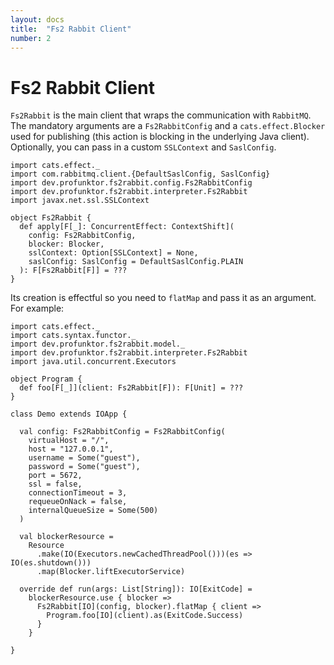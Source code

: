 ```yaml
---
layout: docs
title:  "Fs2 Rabbit Client"
number: 2
---
```


# Fs2 Rabbit Client

`Fs2Rabbit` is the main client that wraps the communication  with `RabbitMQ`. The mandatory arguments are a `Fs2RabbitConfig` and a `cats.effect.Blocker` used for publishing (this action is blocking in the underlying Java client). Optionally, you can pass in a custom `SSLContext` and `SaslConfig`.

```tut:book:silent
import cats.effect._
import com.rabbitmq.client.{DefaultSaslConfig, SaslConfig}
import dev.profunktor.fs2rabbit.config.Fs2RabbitConfig
import dev.profunktor.fs2rabbit.interpreter.Fs2Rabbit
import javax.net.ssl.SSLContext

object Fs2Rabbit {
  def apply[F[_]: ConcurrentEffect: ContextShift](
    config: Fs2RabbitConfig,
    blocker: Blocker,
    sslContext: Option[SSLContext] = None,
    saslConfig: SaslConfig = DefaultSaslConfig.PLAIN
  ): F[Fs2Rabbit[F]] = ???
}
```

Its creation is effectful so you need to `flatMap` and pass it as an argument. For example:

```tut:book:silent
import cats.effect._
import cats.syntax.functor._
import dev.profunktor.fs2rabbit.model._
import dev.profunktor.fs2rabbit.interpreter.Fs2Rabbit
import java.util.concurrent.Executors

object Program {
  def foo[F[_]](client: Fs2Rabbit[F]): F[Unit] = ???
}

class Demo extends IOApp {

  val config: Fs2RabbitConfig = Fs2RabbitConfig(
    virtualHost = "/",
    host = "127.0.0.1",
    username = Some("guest"),
    password = Some("guest"),
    port = 5672,
    ssl = false,
    connectionTimeout = 3,
    requeueOnNack = false,
    internalQueueSize = Some(500)
  )

  val blockerResource =
    Resource
      .make(IO(Executors.newCachedThreadPool()))(es => IO(es.shutdown()))
      .map(Blocker.liftExecutorService)

  override def run(args: List[String]): IO[ExitCode] =
    blockerResource.use { blocker =>
      Fs2Rabbit[IO](config, blocker).flatMap { client =>
        Program.foo[IO](client).as(ExitCode.Success)
      }
    }

}
```
